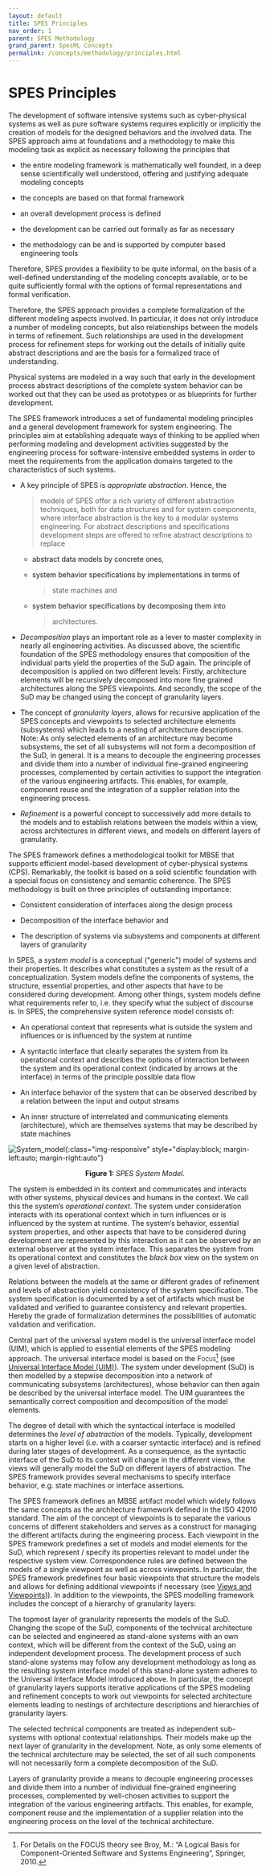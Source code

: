 ```yaml
---
layout: default
title: SPES Principles
nav_order: 1
parent: SPES Methodology
grand_parent: SpesML Concepts
permalink: /concepts/methodology/principles.html
---
```

# SPES Principles

The development of software intensive systems such as cyber-physical
systems as well as pure software systems requires explicitly or
implicitly the creation of models for the designed behaviors and the
involved data. The SPES approach aims at foundations and a methodology
to make this modeling task as explicit as necessary following the
principles that

-   the entire modeling framework is mathematically well founded, in a
    deep sense scientifically well understood, offering and justifying
    adequate modeling concepts

-   the concepts are based on that formal framework

-   an overall development process is defined

-   the development can be carried out formally as far as necessary

-   the methodology can be and is supported by computer based
    engineering tools

Therefore, SPES provides a flexibility to be quite informal, on the
basis of a well-defined understanding of the modeling concepts
available, or to be quite sufficiently formal with the options of formal
representations and formal verification.

Therefore, the SPES approach provides a complete formalization of the
different modeling aspects involved. In particular, it does not only
introduce a number of modeling concepts, but also relationships between
the models in terms of refinement. Such relationships are used in the
development process for refinement steps for working out the details of
initially quite abstract descriptions and are the basis for a formalized
trace of understanding.

Physical systems are modeled in a way such that early in the development
process abstract descriptions of the complete system behavior can be
worked out that they can be used as prototypes or as blueprints for
further development.

The SPES framework introduces a set of fundamental modeling principles
and a general development framework for system engineering. The
principles aim at establishing adequate ways of thinking to be applied
when performing modeling and development activities suggested by the
engineering process for software-intensive embedded systems in order to
meet the requirements from the application domains targeted to the
characteristics of such systems.

-   A key principle of SPES is *appropriate abstraction*. Hence, the
    > models of SPES offer a rich variety of different abstraction
    > techniques, both for data structures and for system components,
    > where interface abstraction is the key to a modular systems
    > engineering. For abstract descriptions and specifications
    > development steps are offered to refine abstract descriptions to
    > replace

    -   abstract data models by concrete ones,

    -   system behavior specifications by implementations in terms of
        > state machines and

    -   system behavior specifications by decomposing them into
        > architectures.

-   *Decomposition* plays an important role as a lever to master
    complexity in nearly all engineering activities. As discussed above,
    the scientific foundation of the SPES methodology ensures that
    composition of the individual parts yield the properties of the SuD
    again. The principle of decomposition is applied on two different
    levels: Firstly, architecture elements will be recursively
    decomposed into more fine grained architectures along the SPES
    viewpoints. And secondly, the scope of the SuD may be changed using
    the concept of granularity layers.

-   The concept of *granularity layers*, allows for recursive
    application of the SPES concepts and viewpoints to selected
    architecture elements (subsystems) which leads to a nesting of
    architecture descriptions. Note: As only selected elements of an
    architecture may become subsystems, the set of all subsystems will
    not form a decomposition of the SuD, in general. It is a means to
    decouple the engineering processes and divide them into a number of
    individual fine-grained engineering processes, complemented by
    certain activities to support the integration of the various
    engineering artifacts. This enables, for example, component reuse
    and the integration of a supplier relation into the engineering
    process.

-   *Refinement* is a powerful concept to successively add more details
    to the models and to establish relations between the models within a
    view, across architectures in different views, and models on
    different layers of granularity.

The SPES framework defines a methodological toolkit for MBSE that
supports efficient model-based development of cyber-physical systems
(CPS). Remarkably, the toolkit is based on a solid scientific foundation
with a special focus on consistency and semantic coherence. The SPES
methodology is built on three principles of outstanding importance:

-   Consistent consideration of interfaces along the design process

-   Decomposition of the interface behavior and

-   The description of systems via subsystems and components at
    different layers of granularity

In SPES, a *system model* is a conceptual ("generic") model of systems
and their properties. It describes what constitutes a system as the
result of a conceptualization. System models define the components of
systems, the structure, essential properties, and other aspects that
have to be considered during development. Among other things, system
models define what requirements refer to, i.e. they specify what the
subject of discourse is. In SPES, the comprehensive system reference
model consists of:

-   An operational context that represents what is outside the system
    and influences or is influenced by the system at runtime

-   A syntactic interface that clearly separates the system from its
    operational context and describes the options of interaction between
    the system and its operational context (indicated by arrows at the
    interface) in terms of the principle possible data flow

-   An interface behavior of the system that can be observed described
    by a relation between the input and output streams

-   An inner structure of interrelated and communicating elements
    (architecture), which are themselves systems that may be described
    by state machines

<a name="figureSystem_Model"></a>
![System_model](/images/principles/image1.png){:class="img-responsive" style="display:block; margin-left:auto; margin-right:auto"}
<div align="center"><b>Figure 1: </b><em>SPES System Model.</em></div>

The system is embedded in its context and communicates and interacts
with other systems, physical devices and humans in the context. We call
this the system’s *operational context*. The system under consideration
interacts with its operational context which in turn influences or is
influenced by the system at runtime. The system’s behavior, essential
system properties, and other aspects that have to be considered during
development are represented by this interaction as it can be observed by
an external observer at the system interface. This separates the system
from its operational context and constitutes the *black box* view on the
system on a given level of abstraction.

Relations between the models at the same or different grades of
refinement and levels of abstraction yield consistency of the system
specification. The system specification is documented by a set of
artifacts which must be validated and verified to guarantee consistency
and relevant properties. Hereby the grade of formalization determines
the possibilities of automatic validation and verification.

Central part of the universal system model is the universal interface
model (UIM), which is applied to essential elements of the SPES modeling
approach. The universal interface model is based on the <span
class="smallcaps">Focus</span>[^1] (see <a href="https://spesml.github.io/concepts/modeling_framework/uim.html">
Universal Interface Model (UIM)</a>). The system under development (SuD) is then modelled by a
stepwise decomposition into a network of communicating subsystems
(architectures), whose behavior can then again be described by the
universal interface model. The UIM guarantees the semantically correct
composition and decomposition of the model elements.

The degree of detail with which the syntactical interface is modelled
determines the *level of abstraction* of the models. Typically,
development starts on a higher level (i.e. with a coarser syntactic
interface) and is refined during later stages of development. As a
consequence, as the syntactic interface of the SuD to its context will
change in the different views, the views will generally model the SuD on
different layers of abstraction. The SPES framework provides several
mechanisms to specify interface behavior, e.g. state machines or
interface assertions.

The SPES framework defines an MBSE artifact model which widely follows
the same concepts as the architecture framework defined in the ISO 42010
standard. The aim of the concept of viewpoints is to separate the
various concerns of different stakeholders and serves as a construct for
managing the different artifacts during the engineering process. Each
viewpoint in the SPES framework predefines a set of models and model
elements for the SuD, which represent / specify its properties relevant
to model under the respective system view. Correspondence rules are
defined between the models of a single viewpoint as well as across
viewpoints. In particular, the SPES framework predefines four basic
viewpoints that structure the models and allows for defining additional
viewpoints if necessary (see <a href="https://spesml.github.io/concepts/methodology/views_and_viewpoints.html">
Views and Viewpoints</a>)). In addition to the
viewpoints, the SPES modelling framework includes the concept of a
hierarchy of granularity layers:

The topmost layer of granularity represents the models of the SuD.
Changing the scope of the SuD, components of the technical architecture
can be selected and engineered as stand-alone systems with an own
context, which will be different from the context of the SuD, using an
independent development process. The development process of such
stand-alone systems may follow any development methodology as long as
the resulting system interface model of this stand-alone system adheres
to the Universal Interface Model introduced above. In particular, the
concept of granularity layers supports iterative applications of the
SPES modeling and refinement concepts to work out viewpoints for
selected architecture elements leading to nestings of architecture
descriptions and hierarchies of granularity layers.

The selected technical components are treated as independent sub-systems
with optional contextual relationships. Their models make up the next
layer of granularity in the development. Note, as only some elements of
the technical architecture may be selected, the set of all such
components will not necessarily form a complete decomposition of the
SuD.

Layers of granularity provide a means to decouple engineering processes
and divide them into a number of individual fine-grained engineering
processes, complemented by well-chosen activities to support the
integration of the various engineering artifacts. This enables, for
example, component reuse and the implementation of a supplier relation
into the engineering process on the level of the technical architecture.

[^1]: For Details on the FOCUS theory see Broy, M.: “A Logical Basis for
    Component-Oriented Software and Systems Engineering”, Springer,
    2010.
